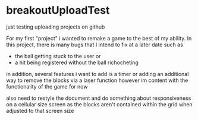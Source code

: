 # breakoutUploadTest
just testing uploading projects on github

For my first "project" i wanted to remake a game to the best of my ability. In this project, there is many bugs that I intend to fix at a later date such as 
 - the ball getting stuck to the user or
 - a hit being registered without the ball richocheting 

in addition, several features i want to add is a timer or adding an additional way to remove the blocks via a laser function however 
im content with the functionality of the game for now

also need to restyle the document and do something about responsiveness on a cellular size screen as 
the blocks aren't contained within the grid when adjusted to that screen size
